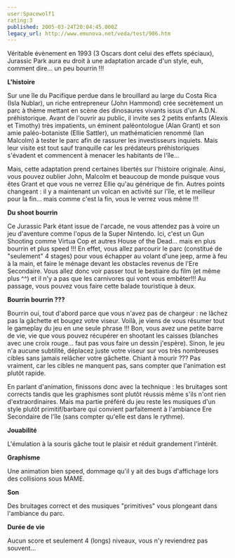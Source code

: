 ```yaml
---
user:Spacewolf1
rating:3
published: 2005-03-24T20:04:45.000Z
legacy_url: http://www.emunova.net/veda/test/906.htm
---
```

Véritable évènement en 1993 (3 Oscars dont celui des effets spéciaux), Jurassic Park aura eu droit à une adaptation arcade d'un style, euh, comment dire... un peu bourrin !!!  

  

**L'histoire**  

Sur une île du Pacifique perdue dans le brouillard au large du Costa Rica (Isla Nublar), un riche entrepreneur (John Hammond) crée secrètement un parc à thème mettant en scène des dinosaures vivants issus d'un A.D.N. préhistorique. Avant de l'ouvrir au public, il invite ses 2 petits enfants (Alexis et Timothy) très impatients, un éminent paléontologue (Alan Grant) et son amie paléo-botaniste (Ellie Sattler), un mathématicien renommé (Ian Malcolm) à tester le parc afin de rassurer les investisseurs inquiets. Mais leur visite est tout sauf tranquille car les prédateurs préhistoriques s'évadent et commencent à menacer les habitants de l'île...  

Mais, cette adaptation prend certaines libertés sur l'histoire originale. Ainsi, vous pouvez oublier John, Malcolm et beaucoup de monde puisque vous êtes Grant et que vous ne verrez Ellie qu'au générique de fin. Autres points changeant : il y a maintenant un volcan en activité sur l'île, et le meilleur pour la fin... mais comme c'est la fin, vous le verrez vous même !!!  

  

**Du shoot bourrin**  

Ce Jurassic Park étant issue de l'arcade, ne vous attendez pas à voire un jeu d'aventure comme l'opus de la Super Nintendo. Ici, c'est un Gun Shooting comme Virtua Cop et autres House of the Dead... mais en plus bourrin et plus speed !!! En effet, vous allez parcourir le parc (constitué de "seulement" 4 stages) pour vous échapper au volant d'une jeep, arme à feu à la main, et faire le ménage devant les obstacles revenus de l'Ere Secondaire. Vous allez donc voir passer tout le bestiaire du film (et même plus ^^) et il n'y a pas que les carnivores qui vont vous embêter!!! Au passage, vous pouvez vous faire cette balade touristique à deux.  

  

**Bourrin bourrin ???**  

Bourrin oui, tout d'abord parce que vous n'avez pas de chargeur : ne lâchez pas la gâchette et bougez votre viseur. Voilà, je viens de vous résumer tout le gameplay du jeu en une seule phrase !!! Bon, vous avez une petite barre de vie, vie que vous pouvez récupérer en shootant les caisses (blanches avec une croix rouge... faut pas vous faire un dessin j'espère). Sinon, le jeu n'a aucune subtilité, déplacez juste votre viseur sur vos très nombreuses cibles sans jamais relâcher votre gâchette. Chiant à mourir ??? Pas vraiment, car les cibles ne manquent pas, sans compter que l'animation est plutôt rapide.  

En parlant d'animation, finissons donc avec la technique : les bruitages sont corrects tandis que les graphismes sont plutôt réussis même s'ils n'ont rien d'extraordinaires. Mais ma partie préféré du jeu reste les musiques d'un style plutôt primitif/barbare qui convient parfaitement à l'ambiance Ere Secondaire de l'île (sans compter qu'elle est dans le rythme).  

  

  

**Jouabilité**  

L'émulation à la souris gâche tout le plaisir et réduit grandement l'intérêt.  

**Graphisme**  

Une animation bien speed, dommage qu'il y ait des bugs d'affichage lors des collisions sous MAME.  

**Son**  

Des bruitages correct et des musiques "primitives" vous plongeant dans l'ambiance du parc.  

**Durée de vie**  

Aucun score et seulement 4 (longs) niveaux, vous n'y reviendrez pas souvent...